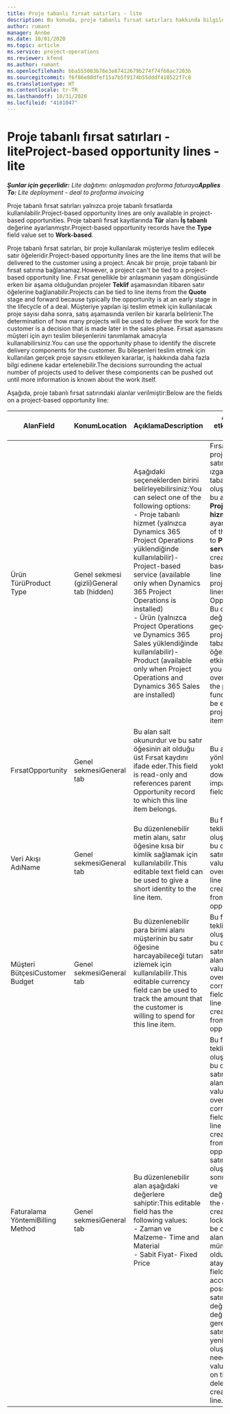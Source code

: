 ```yaml
---
title: Proje tabanlı fırsat satırları - lite
description: Bu konuda, proje tabanlı fırsat satırları hakkında bilgiler sağlanmaktadır. (Pro)
author: rumant
manager: Annbe
ms.date: 10/01/2020
ms.topic: article
ms.service: project-operations
ms.reviewer: kfend
ms.author: rumant
ms.openlocfilehash: bba555003b76e3e87412679b274f74f68ac7203b
ms.sourcegitcommit: f6f86e80dfef15a7b5f9174b55dddf410522f7c8
ms.translationtype: HT
ms.contentlocale: tr-TR
ms.lasthandoff: 10/31/2020
ms.locfileid: "4181047"
---
```

# <a name="project-based-opportunity-lines---lite"></a><span data-ttu-id="9486d-104">Proje tabanlı fırsat satırları - lite</span><span class="sxs-lookup"><span data-stu-id="9486d-104">Project-based opportunity lines - lite</span></span>

<span data-ttu-id="9486d-105">_**Şunlar için geçerlidir:** Lite dağıtımı: anlaşmadan proforma faturaya_</span><span class="sxs-lookup"><span data-stu-id="9486d-105">_**Applies To:** Lite deployment - deal to proforma invoicing_</span></span>

<span data-ttu-id="9486d-106">Proje tabanlı fırsat satırları yalnızca proje tabanlı fırsatlarda kullanılabilir.</span><span class="sxs-lookup"><span data-stu-id="9486d-106">Project-based opportunity lines are only available in project-based opportunities.</span></span> <span data-ttu-id="9486d-107">Proje tabanlı fırsat kayıtlarında **Tür** alanı **İş tabanlı** değerine ayarlanmıştır.</span><span class="sxs-lookup"><span data-stu-id="9486d-107">Project-based opportunity records have the **Type** field value set to **Work-based**.</span></span>

<span data-ttu-id="9486d-108">Proje tabanlı fırsat satırları, bir proje kullanılarak müşteriye teslim edilecek satır öğeleridir.</span><span class="sxs-lookup"><span data-stu-id="9486d-108">Project-based opportunity lines are the line items that will be delivered to the customer using a project.</span></span> <span data-ttu-id="9486d-109">Ancak bir proje, proje tabanlı bir fırsat satırına bağlanamaz.</span><span class="sxs-lookup"><span data-stu-id="9486d-109">However, a project can't be tied to a project-based opportunity line.</span></span> <span data-ttu-id="9486d-110">Fırsat genellikle bir anlaşmanın yaşam döngüsünde erken bir aşama olduğundan projeler **Teklif** aşamasından itibaren satır öğelerine bağlanabilir.</span><span class="sxs-lookup"><span data-stu-id="9486d-110">Projects can be tied to line items from the **Quote** stage and forward because typically the opportunity is at an early stage in the lifecycle of a deal.</span></span> <span data-ttu-id="9486d-111">Müşteriye yapılan işi teslim etmek için kullanılacak proje sayısı daha sonra, satış aşamasında verilen bir kararla belirlenir.</span><span class="sxs-lookup"><span data-stu-id="9486d-111">The determination of how many projects will be used to deliver the work for the customer is a decision that is made later in the sales phase.</span></span> <span data-ttu-id="9486d-112">Fırsat aşamasını müşteri için ayrı teslim bileşenlerini tanımlamak amacıyla kullanabilirsiniz.</span><span class="sxs-lookup"><span data-stu-id="9486d-112">You can use the opportunity phase to identify the discrete delivery components for the customer.</span></span> <span data-ttu-id="9486d-113">Bu bileşenleri teslim etmek için kullanılan gerçek proje sayısını etkileyen kararlar, iş hakkında daha fazla bilgi edinene kadar ertelenebilir.</span><span class="sxs-lookup"><span data-stu-id="9486d-113">The decisions surrounding the actual number of projects used to deliver these components can be pushed out until more information is known about the work itself.</span></span>

<span data-ttu-id="9486d-114">Aşağıda, proje tabanlı fırsat satırındaki alanlar verilmiştir:</span><span class="sxs-lookup"><span data-stu-id="9486d-114">Below are the fields on a project-based opportunity line:</span></span>

| <span data-ttu-id="9486d-115">**Alan**</span><span class="sxs-lookup"><span data-stu-id="9486d-115">**Field**</span></span> | <span data-ttu-id="9486d-116">**Konum**</span><span class="sxs-lookup"><span data-stu-id="9486d-116">**Location**</span></span> | <span data-ttu-id="9486d-117">**Açıklama**</span><span class="sxs-lookup"><span data-stu-id="9486d-117">**Description**</span></span> | <span data-ttu-id="9486d-118">**Aşağı yönlü etki**</span><span class="sxs-lookup"><span data-stu-id="9486d-118">**Downstream impact**</span></span> |
| --- | --- | --- | --- |
| <span data-ttu-id="9486d-119">Ürün Türü</span><span class="sxs-lookup"><span data-stu-id="9486d-119">Product Type</span></span> | <span data-ttu-id="9486d-120">Genel sekmesi (gizli)</span><span class="sxs-lookup"><span data-stu-id="9486d-120">General tab (hidden)</span></span> | <span data-ttu-id="9486d-121">Aşağıdaki seçeneklerden birini belirleyebilirsiniz:</span><span class="sxs-lookup"><span data-stu-id="9486d-121">You can select one of the following options:</span></span></br><span data-ttu-id="9486d-122">- Proje tabanlı hizmet (yalnızca Dynamics 365 Project Operations yüklendiğinde kullanılabilir)</span><span class="sxs-lookup"><span data-stu-id="9486d-122">- Project-based service (available only when Dynamics 365 Project Operations is installed)</span></span></br><span data-ttu-id="9486d-123">- Ürün (yalnızca Project Operations ve Dynamics 365 Sales yüklendiğinde kullanılabilir)</span><span class="sxs-lookup"><span data-stu-id="9486d-123">- Product (available only when Project Operations and Dynamics 365 Sales are installed)</span></span> | <span data-ttu-id="9486d-124">Fırsat üzerinde proje tabanlı satırlar ızgarasından proje tabanlı fırsat satırı oluşturduğunuzda bu alanın değeri **Proje tabanlı hizmet** olarak ayarlanır.</span><span class="sxs-lookup"><span data-stu-id="9486d-124">The value of this field is set to **Project-based service** when you create a project-based opportunity line from the project-based lines grid on the Opportunity.</span></span> <br> <span data-ttu-id="9486d-125">Bu değeri değiştirirseniz veya geçersiz kılarsanız proje işlevi, proje tabanlı satır öğelerinizde etkinleştirilmez.</span><span class="sxs-lookup"><span data-stu-id="9486d-125">If you change or override this value, the project functionality won't be enabled on your project-based line items.</span></span> |
| <span data-ttu-id="9486d-126">Fırsat</span><span class="sxs-lookup"><span data-stu-id="9486d-126">Opportunity</span></span> | <span data-ttu-id="9486d-127">Genel sekmesi</span><span class="sxs-lookup"><span data-stu-id="9486d-127">General tab</span></span> | <span data-ttu-id="9486d-128">Bu alan salt okunurdur ve bu satır öğesinin ait olduğu üst Fırsat kaydını ifade eder.</span><span class="sxs-lookup"><span data-stu-id="9486d-128">This field is read-only and references parent Opportunity record to which this line item belongs.</span></span> | <span data-ttu-id="9486d-129">Bu alanda aşağı yönlü etki yoktur.</span><span class="sxs-lookup"><span data-stu-id="9486d-129">There is no downstream impact from this field.</span></span> |
| <span data-ttu-id="9486d-130">Veri Akışı Adı</span><span class="sxs-lookup"><span data-stu-id="9486d-130">Name</span></span> | <span data-ttu-id="9486d-131">Genel sekmesi</span><span class="sxs-lookup"><span data-stu-id="9486d-131">General tab</span></span> | <span data-ttu-id="9486d-132">Bu düzenlenebilir metin alanı, satır öğesine kısa bir kimlik sağlamak için kullanılabilir.</span><span class="sxs-lookup"><span data-stu-id="9486d-132">This editable text field can be used to give a short identity to the line item.</span></span> | <span data-ttu-id="9486d-133">Bu fırsattan bir teklif oluşturduğunuzda bu değer teklif satırına taşınır.</span><span class="sxs-lookup"><span data-stu-id="9486d-133">This value is carried over to the quote line when you create a quote from this opportunity.</span></span> |
| <span data-ttu-id="9486d-134">Müşteri Bütçesi</span><span class="sxs-lookup"><span data-stu-id="9486d-134">Customer Budget</span></span> | <span data-ttu-id="9486d-135">Genel sekmesi</span><span class="sxs-lookup"><span data-stu-id="9486d-135">General tab</span></span> | <span data-ttu-id="9486d-136">Bu düzenlenebilir para birimi alanı müşterinin bu satır öğesine harcayabileceği tutarı izlemek için kullanılabilir.</span><span class="sxs-lookup"><span data-stu-id="9486d-136">This editable currency field can be used to track the amount that the customer is willing to spend for this line item.</span></span> | <span data-ttu-id="9486d-137">Bu fırsattan bir teklif oluşturduğunuzda bu değer teklif satırındaki ilgili alana taşınır.</span><span class="sxs-lookup"><span data-stu-id="9486d-137">This value is carried over to the corresponding field on the quote line when you create a quote from this opportunity.</span></span> |
| <span data-ttu-id="9486d-138">Faturalama Yöntemi</span><span class="sxs-lookup"><span data-stu-id="9486d-138">Billing Method</span></span> | <span data-ttu-id="9486d-139">Genel sekmesi</span><span class="sxs-lookup"><span data-stu-id="9486d-139">General tab</span></span> | <span data-ttu-id="9486d-140">Bu düzenlenebilir alan aşağıdaki değerlere sahiptir:</span><span class="sxs-lookup"><span data-stu-id="9486d-140">This editable field has the following values:</span></span></br><span data-ttu-id="9486d-141">- Zaman ve Malzeme</span><span class="sxs-lookup"><span data-stu-id="9486d-141">- Time and Material</span></span></br><span data-ttu-id="9486d-142">- Sabit Fiyat</span><span class="sxs-lookup"><span data-stu-id="9486d-142">- Fixed Price</span></span> | <span data-ttu-id="9486d-143">Bu fırsattan bir teklif oluşturduğunuzda bu değer teklif satırındaki ilgili alana taşınır.</span><span class="sxs-lookup"><span data-stu-id="9486d-143">This value is carried over to the corresponding field on the quote line when you create a quote from this opportunity.</span></span> <span data-ttu-id="9486d-144">Teklif satırı oluşturulduktan sonra, alan kilitlenir ve değiştirilemez.</span><span class="sxs-lookup"><span data-stu-id="9486d-144">After the quote line is created, the field is locked and can't be changed.</span></span> <span data-ttu-id="9486d-145">Bu alan değerini mümkün olduğunca doğru atayın.</span><span class="sxs-lookup"><span data-stu-id="9486d-145">Assign this field value as accurately as possible.</span></span> <span data-ttu-id="9486d-146">Teklif satırında bu alanın değerini değiştirmeniz gerekirse teklif satırını silip yeniden oluşturun.</span><span class="sxs-lookup"><span data-stu-id="9486d-146">If you need to change the value of this field on the quote line, delete and re-create the quote line.</span></span> |
